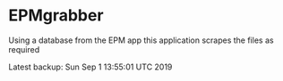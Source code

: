 # EPMgrabber
Using a database from the EPM app this application scrapes the files as required


Latest backup: Sun Sep 1 13:55:01 UTC 2019
